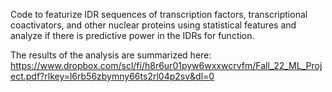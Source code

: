 Code to featurize IDR sequences of transcription factors, transcriptional coactivators, and other nuclear proteins using statistical features and analyze if there is predictive power in the IDRs for function. 

The results of the analysis are summarized here: https://www.dropbox.com/scl/fi/h8r6ur01pyw6wxxwcrvfm/Fall_22_ML_Project.pdf?rlkey=l6rb56zbymny66ts2rl04p2sv&dl=0
